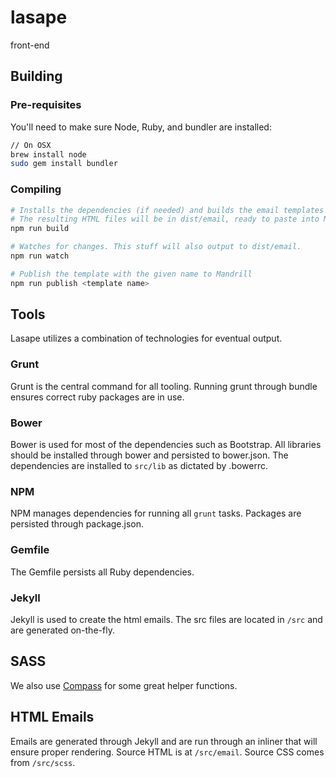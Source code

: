 # lasape
front-end

## Building

### Pre-requisites
You'll need to make sure Node, Ruby, and bundler are installed:

```bash
// On OSX
brew install node
sudo gem install bundler
```

### Compiling
```bash
# Installs the dependencies (if needed) and builds the email templates once.
# The resulting HTML files will be in dist/email, ready to paste into Mandrill
npm run build

# Watches for changes. This stuff will also output to dist/email.
npm run watch

# Publish the template with the given name to Mandrill
npm run publish <template name>
```

## Tools

Lasape utilizes a combination of technologies for eventual output.

### Grunt

Grunt is the central command for all tooling. Running grunt through bundle ensures correct ruby packages are in use.

### Bower

Bower is used for most of the dependencies such as Bootstrap. All libraries should be installed through bower and persisted to bower.json. The dependencies are installed to `src/lib` as dictated by .bowerrc.

### NPM

NPM manages dependencies for running all `grunt` tasks. Packages are persisted through package.json.

### Gemfile

The Gemfile persists all Ruby dependencies.

### Jekyll

Jekyll is used to create the html emails. The src files are located in `/src` and are generated on-the-fly.

## SASS

We also use [Compass](http://compass-style.org/) for some great helper functions.

## HTML Emails

Emails are generated through Jekyll and are run through an inliner that will ensure proper rendering. Source HTML is at `/src/email`. Source CSS comes from `/src/scss`.